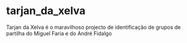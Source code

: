 tarjan_da_xelva
===============

Tarjan da Xelva é o maravilhoso projecto de identificação de grupos de partilha do Miguel Faria e do André Fidalgo
